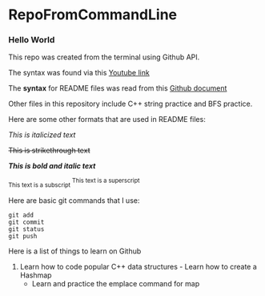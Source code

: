 # RepoFromCommandLine
### Hello World

This repo was created from the terminal using Github API. 

The syntax was found via this [Youtube link](https://www.youtube.com/watch?v=6xmFp4_U9-A&ab_channel=SteveGriffith-Prof3ssorSt3v3)

The **syntax** for README files was read from this [Github document](https://www.youtube.com/watch?v=6xmFp4_U9-A&ab_channel=SteveGriffith-Prof3ssorSt3v3)

Other files in this repository include C++ string practice and BFS practice.

Here are some other formats that are used in README files:

*This is italicized text*

~~This is strikethrough text~~

***This is bold and italic text***

<sub>
  This text is a subscript
 </sub>

<sup>
  This text is a superscript
  </sup>

Here are basic git commands that I use:

```
git add
git commit
git status
git push
```

Here is a list of things to learn on Github

  1. Learn how to code popular C++ data structures
    - Learn how to create a Hashmap
      - Learn and practice the emplace command for map
